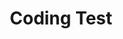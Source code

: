 ---
title: Coding Test
layout: default
nav_order: 8
has_children: true
permalink: /docs/coding-test
---